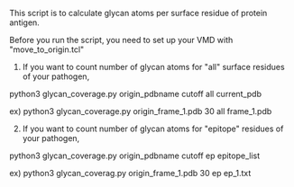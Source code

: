 This script is to calculate glycan atoms per surface residue of protein antigen.

Before you run the script, you need to set up your VMD with "move_to_origin.tcl"

1. If you want to count number of glycan atoms for "all" surface residues of your pathogen,

python3 glycan_coverage.py origin_pdbname cutoff all current_pdb

ex) python3 glycan_coverage.py origin_frame_1.pdb 30 all frame_1.pdb

2. If you want to count number of glycan atoms for "epitope" residues of your pathogen,

python3 glycan_coverage.py origin_pdbname cutoff ep epitope_list

ex) python3 glycan_coverag.py origin_frame_1.pdb 30 ep ep_1.txt
